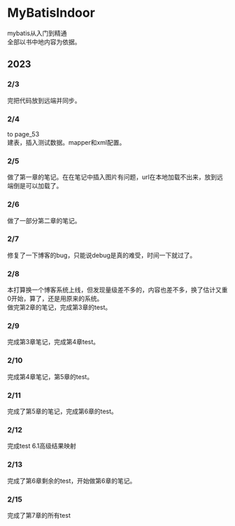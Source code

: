 # MyBatisIndoor
mybatis从入门到精通  
全部以书中地内容为依据。

## 2023  
### 2/3  
完把代码放到远端并同步。  
### 2/4  
to page_53  
建表，插入测试数据。mapper和xml配置。  
### 2/5  
做了第一章的笔记。在在笔记中插入图片有问题，url在本地加载不出来，放到远端倒是可以加载了。
### 2/6
做了一部分第二章的笔记。
### 2/7  
修复了一下博客的bug，只能说debug是真的难受，时间一下就过了。  
### 2/8  
本打算换一个博客系统上线，但发现量级差不多的，内容也差不多，换了估计又重0开始，算了，还是用原来的系统。  
做完第2章的笔记，完成第3章的test。 
### 2/9  
完成第3章笔记，完成第4章test。  
### 2/10  
完成第4章笔记，第5章的test。  
### 2/11  
完成了第5章的笔记，完成第6章的test。  
### 2/12  
完成test 6.1高级结果映射  
### 2/13
完成了第6章剩余的test，开始做第6章的笔记。  
### 2/15  
完成了第7章的所有test




